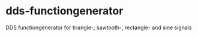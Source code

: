 # dds-functiongenerator
DDS functiongenerator for triangle-, sawtooth-, rectangle- and sine signals
